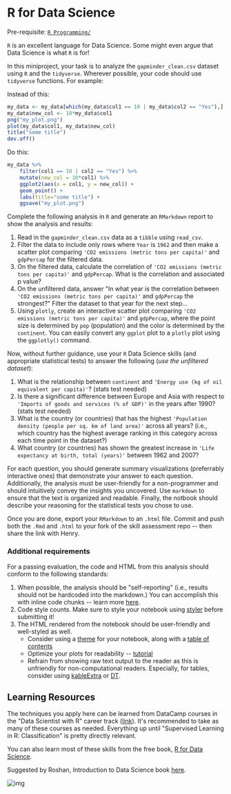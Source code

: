 # R for Data Science

Pre-requisite: [`R Programming/`](https://github.com/Bioinformatics-Research-Network/training-requirements/tree/main/R%20Programming)

`R` is an excellent language for Data Science. Some might even argue that Data Science is what `R` is for!

In this miniproject, your task is to analyze the `gapminder_clean.csv` dataset using `R` and the `tidyverse`. Wherever possible, your code should use `tidyverse` functions. For example:

Instead of this:

``` r
my_data <- my_data[which(my_data$col1 == 10 | my_data$col2 == "Yes"),]
my_data$new_col <- 10*my_data$col1
png("my_plot.png")
plot(my_data$col1, my_data$new_col)
title("some title")
dev.off()
```

Do this:

``` r
my_data %>%
    filter(col1 == 10 | col2 == "Yes") %>%
    mutate(new_col = 10*col1) %>%
    ggplot2(aes(x = col1, y = new_col)) +
    geom_point() +
    labs(title="some title") +
    ggsave("my_plot.png")
```

Complete the following analysis in `R` and generate an `RMarkdown` report to show the analysis and results:

1.  Read in the `gapminder_clean.csv` data as a `tibble` using `read_csv`.
2.  Filter the data to include only rows where `Year` is `1962` and then make a scatter plot comparing `'CO2 emissions (metric tons per capita)'` and `gdpPercap` for the filtered data.
3.  On the filtered data, calculate the correlation of `'CO2 emissions (metric tons per capita)'` and `gdpPercap`. What is the correlation and associated p value?
4.  On the unfiltered data, answer "In what year is the correlation between `'CO2 emissions (metric tons per capita)'` and `gdpPercap` the strongest?" Filter the dataset to that year for the next step...
5.  Using `plotly`, create an interactive scatter plot comparing `'CO2 emissions (metric tons per capita)'` and `gdpPercap`, where the point size is determined by `pop` (population) and the color is determined by the `continent`. You can easily convert any `ggplot` plot to a `plotly` plot using the `ggplotly()` command.

Now, without further guidance, use your `R` Data Science skills (and appropriate statistical tests) to answer the following (*use the unfiltered dataset*):

1.  What is the relationship between `continent` and `'Energy use (kg of oil equivalent per capita)'`? (stats test needed)
2.  Is there a significant difference between Europe and Asia with respect to `'Imports of goods and services (% of GDP)'` in the years after 1990? (stats test needed)
3.  What is the country (or countries) that has the highest `'Population density (people per sq. km of land area)'` across all years? (i.e., which country has the highest average ranking in this category across each time point in the dataset?)
4.  What country (or countries) has shown the greatest increase in `'Life expectancy at birth, total (years)'` between 1962 and 2007?

For each question, you should generate summary visualizations (preferrably interactive ones) that demonstrate your answer to each question. Additionally, the analysis must be user-friendly for a non-programmer and should intuitively convey the insights you uncovered. Use `markdown` to ensure that the text is organized and readable. Finally, the notbook should describe your reasoning for the statistical tests you chose to use.

Once you are done, export your `RMarkdown` to an `.html` file. Commit and push both the `.Rmd` and `.html` to your fork of the skill assessment repo -- then share the link with Henry.

### Additional requirements

For a passing evaluation, the code and HTML from this analysis should conform to the following standards:

1.  When possible, the analysis should be "self-reporting" (i.e., results should not be hardcoded into the markdown.) You can accomplish this with inline code chunks -- learn more [here](https://rmarkdown.rstudio.com/lesson-4.html).
2.  Code style counts. Make sure to style your notebook using [styler](https://www.tidyverse.org/blog/2017/12/styler-1.0.0/) before submitting it!
3.  The HTML rendered from the notebook should be user-friendly and well-styled as well.
    -   Consider using a [theme](https://bookdown.org/yihui/rmarkdown/html-document.html#appearance-and-style) for your notebook, along with a [table of contents](https://bookdown.org/yihui/rmarkdown/html-document.html#table-of-contents)
    -   Optimize your plots for readability -- [tutorial](https://cedricscherer.netlify.app/2019/08/05/a-ggplot2-tutorial-for-beautiful-plotting-in-r/)
    -   Refrain from showing raw text output to the reader as this is unfriendly for non-computational readers. Especially, for tables, consider using [kableExtra](https://cran.r-project.org/web/packages/kableExtra/vignettes/awesome_table_in_html.html) or [DT](https://rstudio.github.io/DT/).

## Learning Resources

The techniques you apply here can be learned from DataCamp courses in the "Data Scientist with R" career track ([link](https://learn.datacamp.com/career-tracks/data-scientist-with-r)). It's recommended to take as many of these courses as needed. Everything up until "Supervised Learning in R: Classification" is pretty directly relevant.

You can also learn most of these skills from the free book, [R for Data Science](https://r4ds.had.co.nz/).

Suggested by Roshan, Introduction to Data Science book [here](https://rafalab.github.io/dsbook/models.html).

![img](https://cdn.scribbr.com/wp-content/uploads//2020/01/flowchart-for-choosing-a-statistical-test.png)

